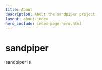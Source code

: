 ```yaml
---
title: About
description: About the sandpiper project.
layout: about-index
hero_include: index-page-hero.html
---
```



# sandpiper

sandpiper is 


